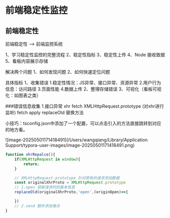 # 前端稳定性监控

## 前端稳定性

前端稳定性 --> 前端监控系统

1、学习稳定性监控的完整流程
2、稳定性指标
3、稳定性上传
4、Node 接收致据
5、看板内容展示存储

解决两个问题
1、如何发现问题
2、如何快速定位问题

具体指标
1、收集错误
    1.稳定性情况：JS异常、接口异常、资源异常
    2.用户行为信息：访问路径
    3.页面性能
    4.数据上传
2、整理存储错误
3、可视化（看板可视化：如图表之类）

###错误信息收集
1.接口异常
xhr fetch 
XMLHttpRequest.prototype  (对xhr进行监听)
fetch apply 
replaceOld 替换方法

小技巧：tsconfig.json中添加了一个配置，可以点击引入的方法直接跳转到对应的地方看。

![image-20250501171418491](/Users/wangqiang/Library/Application Support/typora-user-images/image-20250501171418491.png)

```js
function xhrRepalce(){
    if(XMLHttpRequest in window){
        return;
    }

    // XMLHttpRequest.prototype 针对原有的请求添加数据
    const originalXhrProto = XMLHttpRequest.prototype
    // 1.open 获取请求时的基本信息
    replaceOld(originalXhrProto,'open',(originOpen)=>{

    })
    // 2.send 额外添加埋点
}
```